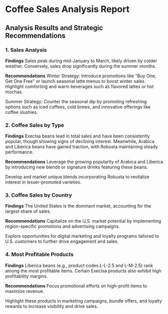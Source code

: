 # Coffee Sales Analysis Report

## Analysis Results and Strategic Recommendations

### 1. Sales Analysis
**Findings**
Sales peak during mid-January to March, likely driven by colder weather. Conversely, sales drop significantly during the summer months.

**Recommendations**
Winter Strategy: Introduce promotions like "Buy One, Get One Free" or launch seasonal latte menus to boost winter sales. Highlight comforting and warm beverages such as flavored lattes or hot mochas.

Summer Strategy: Counter the seasonal dip by promoting refreshing options such as iced coffees, cold brews, and innovative offerings like coffee slushies.

### 2. Coffee Sales by Type
**Findings**
Execlsa beans lead in total sales and have been consistently popular, though showing signs of declining interest. Meanwhile, Arabica and Liberica beans have gained traction, with Robusta maintaining steady performance.

**Recommendations**
Leverage the growing popularity of Arabica and Liberica by introducing new blends or signature drinks featuring these beans.

Develop and market unique blends incorporating Robusta to revitalize interest in lesser-promoted varieties.

### 3. Coffee Sales by Country
**Findings**
The United States is the dominant market, accounting for the largest share of sales.

**Recommendations**
Capitalize on the U.S. market potential by implementing region-specific promotions and advertising campaigns.

Explore opportunities for digital marketing and loyalty programs tailored to U.S. customers to further drive engagement and sales.

### 4. Most Profitable Products
**Findings**
Liberica beans (e.g., product codes L-L-2.5 and L-M-2.5) rank among the most profitable items. Certain Execlsa products also exhibit high profitability margins.

**Recommendations**
Focus promotional efforts on high-profit items to maximize revenue.

Highlight these products in marketing campaigns, bundle offers, and loyalty rewards to increase visibility and drive sales.
